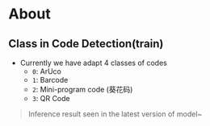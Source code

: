 # About

## Class in Code Detection(train)

- Currently we have adapt 4 classes of codes
    - `0`: ArUco
    - `1`: Barcode
    - `2`: Mini-program code (葵花码)
    - `3`: QR Code

> Inference result seen in the latest version of model~